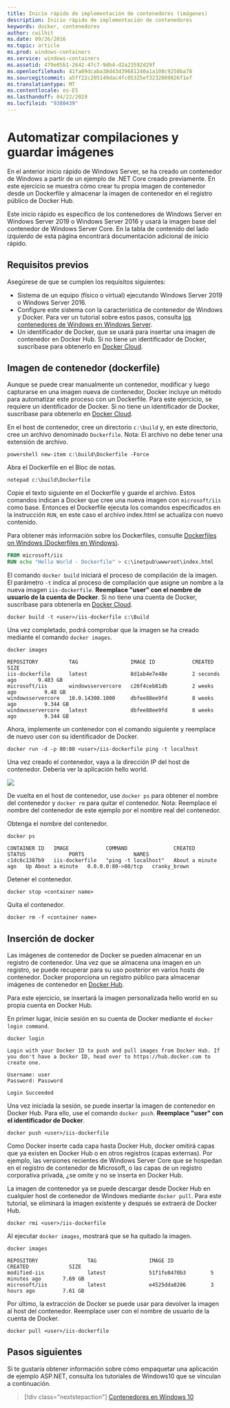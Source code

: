 ```yaml
---
title: Inicio rápido de implementación de contenedores (imágenes)
description: Inicio rápido de implementación de contenedores
keywords: docker, contenedores
author: cwilhit
ms.date: 09/26/2016
ms.topic: article
ms.prod: windows-containers
ms.service: windows-containers
ms.assetid: 479e05b1-2642-47c7-9db4-d2a23592d29f
ms.openlocfilehash: 41fa89dcaba38d43d39681240a1a108c9250ba78
ms.sourcegitcommit: a5ff22c205149dac4fc05325ef3232089826f1ef
ms.translationtype: MT
ms.contentlocale: es-ES
ms.lasthandoff: 04/22/2019
ms.locfileid: "9380439"
---
```

# <a name="automating-builds-and-saving-images"></a>Automatizar compilaciones y guardar imágenes

En el anterior inicio rápido de Windows Server, se ha creado un contenedor de Windows a partir de un ejemplo de .NET Core creado previamente. En este ejercicio se muestra cómo crear tu propia imagen de contenedor desde un Dockerfile y almacenar la imagen de contenedor en el registro público de Docker Hub.

Este inicio rápido es específico de los contenedores de Windows Server en Windows Server 2019 o Windows Server 2016 y usará la imagen base del contenedor de Windows Server Core. En la tabla de contenido del lado izquierdo de esta página encontrará documentación adicional de inicio rápido.

## <a name="prerequisites"></a>Requisitos previos

Asegúrese de que se cumplen los requisitos siguientes:

- Sistema de un equipo (físico o virtual) ejecutando Windows Server 2019 o Windows Server 2016.
- Configure este sistema con la característica de contenedor de Windows y Docker. Para ver un tutorial sobre estos pasos, consulta [los contenedores de Windows en Windows Server](./quick-start-windows-server.md).
- Un identificador de Docker, que se usará para insertar una imagen de contenedor en Docker Hub. Si no tiene un identificador de Docker, suscríbase para obtenerlo en [Docker Cloud](https://cloud.docker.com/).

## <a name="container-image---dockerfile"></a>Imagen de contenedor (dockerfile)

Aunque se puede crear manualmente un contenedor, modificar y luego capturarse en una imagen nueva de contenedor, Docker incluye un método para automatizar este proceso con un Dockerfile. Para este ejercicio, se requiere un identificador de Docker. Si no tiene un identificador de Docker, suscríbase para obtenerlo en [Docker Cloud]( https://cloud.docker.com/).

En el host de contenedor, cree un directorio `c:\build` y, en este directorio, cree un archivo denominado `Dockerfile`. Nota: El archivo no debe tener una extensión de archivo.

```console
powershell new-item c:\build\Dockerfile -Force
```

Abra el Dockerfile en el Bloc de notas.

```console
notepad c:\build\Dockerfile
```

Copie el texto siguiente en el Dockerfile y guarde el archivo. Estos comandos indican a Docker que cree una nueva imagen con `microsoft/iis` como base. Entonces el Dockerfile ejecuta los comandos especificados en la instrucción `RUN`, en este caso el archivo index.html se actualiza con nuevo contenido.

Para obtener más información sobre los Dockerfiles, consulte [Dockerfiles on Windows (Dockerfiles en Windows)](../manage-docker/manage-windows-dockerfile.md).

```dockerfile
FROM microsoft/iis
RUN echo "Hello World - Dockerfile" > c:\inetpub\wwwroot\index.html
```

El comando `docker build` iniciará el proceso de compilación de la imagen. El parámetro `-t` indica al proceso de compilación que asigne un nombre a la nueva imagen `iis-dockerfile`. **Reemplace "user" con el nombre de usuario de la cuenta de Docker**. Si no tiene una cuenta de Docker, suscríbase para obtenerla en [Docker Cloud](https://cloud.docker.com/).

```console
docker build -t <user>/iis-dockerfile c:\Build
```

Una vez completado, podrá comprobar que la imagen se ha creado mediante el comando `docker images`.

```console
docker images

REPOSITORY          TAG                 IMAGE ID            CREATED             SIZE
iis-dockerfile      latest              8d1ab4e7e48e        2 seconds ago       9.483 GB
microsoft/iis       windowsservercore   c26f4ceb81db        2 weeks ago         9.48 GB
windowsservercore   10.0.14300.1000     dbfee88ee9fd        8 weeks ago         9.344 GB
windowsservercore   latest              dbfee88ee9fd        8 weeks ago         9.344 GB
```

Ahora, implemente un contenedor con el comando siguiente y reemplace de nuevo user con su identificador de Docker.

```console
docker run -d -p 80:80 <user>/iis-dockerfile ping -t localhost
```

Una vez creado el contenedor, vaya a la dirección IP del host de contenedor. Debería ver la aplicación hello world.

![](media/dockerfile2.png)

De vuelta en el host de contenedor, use `docker ps` para obtener el nombre del contenedor y `docker rm` para quitar el contenedor. Nota: Reemplace el nombre del contenedor de este ejemplo por el nombre real del contenedor.

Obtenga el nombre del contenedor.

```console
docker ps

CONTAINER ID   IMAGE            COMMAND               CREATED              STATUS              PORTS                NAMES
c1dc6c1387b9   iis-dockerfile   "ping -t localhost"   About a minute ago   Up About a minute   0.0.0.0:80->80/tcp   cranky_brown
```

Detener el contenedor.

```console
docker stop <container name>
```

Quita el contenedor.

```console
docker rm -f <container name>
```

## <a name="docker-push"></a>Inserción de docker

Las imágenes de contenedor de Docker se pueden almacenar en un registro de contenedor. Una vez que se almacena una imagen en un registro, se puede recuperar para su uso posterior en varios hosts de contenedor. Docker proporciona un registro público para almacenar imágenes de contenedor en [Docker Hub](https://hub.docker.com/).

Para este ejercicio, se insertará la imagen personalizada hello world en su propia cuenta en Docker Hub.

En primer lugar, inicie sesión en su cuenta de Docker mediante el `docker login command`.

```console
docker login

Login with your Docker ID to push and pull images from Docker Hub. If you don't have a Docker ID, head over to https://hub.docker.com to create one.

Username: user
Password: Password

Login Succeeded
```

Una vez iniciada la sesión, se puede insertar la imagen de contenedor en Docker Hub. Para ello, use el comando `docker push`. **Reemplace "user" con el identificador de Docker**. 

```console
docker push <user>/iis-dockerfile
```

Como Docker inserte cada capa hasta Docker Hub, docker omitirá capas que ya existen en Docker Hub o en otros registros (capas externas).  Por ejemplo, las versiones recientes de Windows Server Core que se hospedan en el registro de contenedor de Microsoft, o las capas de un registro corporativa privada, ¿se omite y no se inserta en Docker Hub.

La imagen de contenedor ya se puede descargar desde Docker Hub en cualquier host de contenedor de Windows mediante `docker pull`. Para este tutorial, se eliminará la imagen existente y después se extraerá de Docker Hub. 

```console
docker rmi <user>/iis-dockerfile
```

Al ejecutar `docker images`, mostrará que se ha quitado la imagen.

```console
docker images

REPOSITORY                TAG                 IMAGE ID            CREATED             SIZE
modified-iis              latest              51f1fe8470b3        5 minutes ago       7.69 GB
microsoft/iis             latest              e4525dda8206        3 hours ago         7.61 GB
```

Por último, la extracción de Docker se puede usar para devolver la imagen al host del contenedor. Reemplace user con el nombre de usuario de la cuenta de Docker. 

```
docker pull <user>/iis-dockerfile
```

## <a name="next-steps"></a>Pasos siguientes

Si te gustaría obtener información sobre cómo empaquetar una aplicación de ejemplo ASP.NET, consulta los tutoriales de Windows10 que se vinculan a continuación.

> [!div class="nextstepaction"]
> [Contenedores en Windows 10](./quick-start-windows-10.md)
